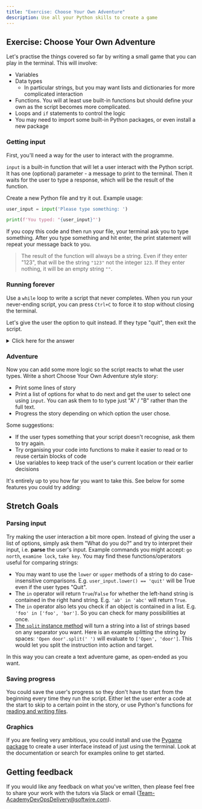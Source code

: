 ```yaml
---
title: "Exercise: Choose Your Own Adventure"
description: Use all your Python skills to create a game
---
```


## Exercise: Choose Your Own Adventure

Let's practise the things covered so far by writing a small game that you can play in the terminal. This will involve:
- Variables
- Data types 
  - In particular strings, but you may want lists and dictionaries for more complicated interaction
- Functions. You will at least use built-in functions but should define your own as the script becomes more complicated.
- Loops and `if` statements to control the logic
- You may need to import some built-in Python packages, or even install a new package

### Getting input

First, you'll need a way for the user to interact with the programme.

`input` is a built-in function that will let a user interact with the Python script. It has one (optional) parameter - a message to print to the terminal. Then it waits for the user to type a response, which will be the result of the function.

Create a new Python file and try it out. Example usage:

```python
user_input = input('Please type something: ')

print(f'You typed: "{user_input}"')
```

If you copy this code and then run your file, your terminal ask you to type something. After you type something and hit enter, the print statement will repeat your message back to you.

> The result of the function will always be a string. Even if they enter "123", that will be the string `"123"` not the integer `123`. If they enter nothing, it will be an empty string `""`.

### Running forever

Use a `while` loop to write a script that never completes. When you run your never-ending script, you can press `Ctrl+C` to force it to stop without closing the terminal. 

Let's give the user the option to quit instead. If they type "quit", then exit the script.

<details markdown="1"><summary>Click here for the answer</summary>

You can use the built-in function `quit` to quit the programme. Alternatively, in this example you could also use the keyword `break` to end the loop, which would allow the file to finish executing. To do so, replace `quit()` with `break` in the below code.

Using the `quit` function is a bit more generally applicable, e.g. if you have nested loops or you want to quit without executing any further code.

There is also a function `exit` that does the same thing as `quit`. You have likely used one of these already when you wanted to close the REPL.

```python
while True:
    user_input = input('Please type something: ')
    print(f'You typed: "{user_input}"')

    if user_input == 'quit':
        quit()
```

</details>

### Adventure

Now you can add some more logic so the script reacts to what the user types. Write a short Choose Your Own Adventure style story:
- Print some lines of story
- Print a list of options for what to do next and get the user to select one using `input`. You can ask them to to type just "A" / "B" rather than the full text.
- Progress the story depending on which option the user chose.

Some suggestions:
- If the user types something that your script doesn't recognise, ask them to try again.
- Try organising your code into functions to make it easier to read or to reuse certain blocks of code
- Use variables to keep track of the user's current location or their earlier decisions

It's entirely up to you how far you want to take this. See below for some features you could try adding:

## Stretch Goals

### Parsing input

Try making the user interaction a bit more open. Instead of giving the user a list of options, simply ask them "What do you do?" and try to interpret their input, i.e. **parse** the user's input. Example commands you might accept: `go north`, `examine lock`, `take key`. You may find these functions/operators useful for comparing strings:

- You may want to use the `lower` or `upper` methods of a string to do case-insensitive comparisons. E.g. `user_input.lower() == 'quit'` will be True even if the user types "Quit". 
- The `in` operator will return `True`/`False` for whether the left-hand string is contained in the right hand string. E.g. `'ab' in 'abc'` will return `True`.
- The `in` operator also lets you check if an object is contained in a list. E.g. `'foo' in ['foo', 'bar']`. So you can check for many possibilities at once.
- [The `split` instance method](https://docs.python.org/3/library/stdtypes.html#str.split) will turn a string into a list of strings based on any separator you want. Here is an example splitting the string by spaces: `'Open door'.split(' ')` will evaluate to `['Open', 'door']`. This would let you split the instruction into action and target.

In this way you can create a text adventure game, as open-ended as you want.

### Saving progress

You could save the user's progress so they don't have to start from the beginning every time they run the script. Either let the user enter a code at the start to skip to a certain point in the story, or use Python's functions for [reading and writing files](https://docs.python.org/3/tutorial/inputoutput.html#reading-and-writing-files). 

### Graphics

If you are feeling very ambitious, you could install and use the [Pygame package](https://www.pygame.org/docs/tut/PygameIntro.html) to create a user interface instead of just using the terminal. Look at the documentation or search for examples online to get started.

## Getting feedback

If you would like any feedback on what you've written, then please feel free to share your work with the tutors via Slack or email (Team-AcademyDevOpsDelivery@softwire.com).
